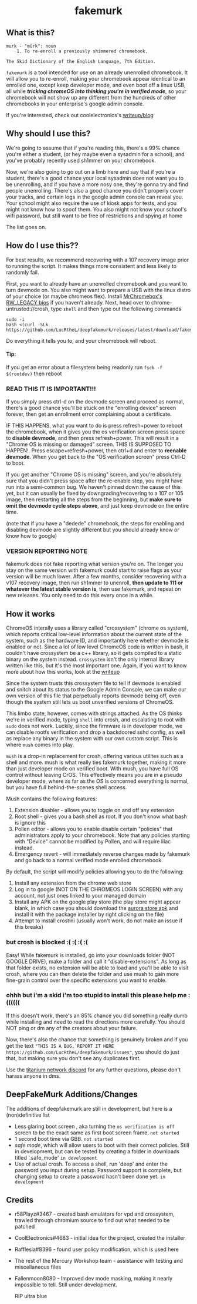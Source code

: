 <div align="center">

<h1>fakemurk</h1>

</div>

## What is this?

```
murk - "mûrk": noun
	1. To re-enroll a previously shimmered chromebook.

The Skid Dictionary of the English Language, 7th Edition.
```

`fakemurk` is a tool intended for use on an already unenrolled chromebook. It will allow you to re-enroll, making your chromebook appear identical to an enrolled one, except keep developer mode, and even boot off a linux USB, all while **_tricking chromeOS into thinking you're in verified mode_**, so your chromebook will not show up any different from the hundreds of other chromebooks in your enterprise's google admin console.

If you're interested, check out coolelectronics's [writeup/blog](https://coolelectronics.me/blog/breaking-cros-3)

## Why should I use this?

We're going to assume that if you're reading this, there's a 99% chance you're either a student, (or hey maybe even a sysadmin for a school), and you've probably recently used sh1mmer on your chromebook.

Now, we're also going to go out on a limb here and say that if you're a student, there's a good chance your local sysadmin does not want you to be unenrolling, and if you have a more nosy one, they're gonna try and find people unenrolling.
There's also a good chance you didn't properly cover your tracks, and certain logs in the google admin console can reveal you.
Your school might also require the use of kiosk apps for tests, and you might not know how to spoof them.
You also might not know your school's wifi password, but still want to be free of restrictions and spying at home

The list goes on.

## How do I use this??

For best results, we recommend recovering with a 107 recovery image prior to running the script. It makes things more consistent and less likely to randomly fail.

First, you want to already have an unenrolled chromebook and you want to turn devmode on. You also might want to prepare a USB with the linux distro of your choice (or maybe chromeos flex). Install [MrChromebox's RW_LEGACY bios](https://mrchromebox.tech/#fwscript) if you haven't already.
Next, head over to chrome-untrusted://crosh, type `shell` and then type out the following commands

```
sudo -i
bash <(curl -SLk https://github.com/LucRtheL/deepfakemurk/releases/latest/download/fakemurk.sh)
```

Do everything it tells you to, and your chromebook will reboot.

#### Tip:
If you get an error about a filesystem being readonly run
`fsck -f $(rootdev)`
then reboot


### READ THIS IT IS IMPORTANT!!!

If you simply press ctrl-d on the devmode screen and proceed as normal, there's a good chance you'll be stuck on the "enrolling device" screen forever, then get an enrollment error complaining about a certificate.

IF THIS HAPPENS, what you want to do is press refresh+power to reboot the chromebook, when it gives you the os verification screen press space to **disable devmode**, and then press refresh+power. This will result in a "Chrome OS is missing or damaged" screen. THIS IS SUPPOSED TO HAPPEN!. Press escape+refresh+power, then ctrl+d and enter to **reenable devmode**. When you get back to the "OS verification screen" press Ctrl-D to boot.

If you get another "Chrome OS is missing" screen, and you're absolutely sure that you didn't press space after the re-enable step, you might have run into a semi-common bug. We haven't pinned down the cause of this yet, but it can usually be fixed by downgrading/recovering to a 107 or 105 image, then restarting all the steps from the beginning, but **make sure to omit the devmode cycle steps above**, and just keep devmode on the entire time.

(note that if you have a "dedede" chromebook, the steps for enabling and disabling devmode are slightly different but you should already know or know how to google)

### VERSION REPORTING NOTE

fakemurk does not fake reporting what version you're on. The longer you stay on the same version with fakemurk could start to raise flags as your version will be much lower. After a few months, consider recovering with a v107 recovery image, then run sh1mmer to unenroll, **then update to 111 or whatever the latest stable version is**, then use fakemurk, and repeat on new releases. You only need to do this every once in a while.

## How it works

ChromeOS interally uses a library called "crossystem" (chrome os system), which reports critical low-level information about the current state of the system, such as the hardware ID, and importantly here whether devmode is enabled or not. Since a lot of low level ChromeOS code is written in bash, it couldn't have crossystem be a c++ library, so it gets compiled to a static binary on the system instead. `crossystem` isn't the only internal library written like this, but it's the most important one. Again, if you want to know more about how this works, look at the [writeup](https://coolelectronics.me/blog/breaking-cros-3)

Since the system trusts this crossystem file to tell if devmode is enabled and snitch about its status to the Google Admin Console, we can make our own version of this file that perpetually reports devmode being off, even though the system still lets us boot unverified versions of ChromeOS.

This limbo state, however, comes with strings attached. As the OS thinks we're in verified mode, typing `shell` into crosh, and escalating to root with `sudo` does not work. Luckily, since the firmware is in developer mode, we can disable rootfs verification and drop a backdoored sshd config, as well as replace any binary in the system with our own custom script. This is where `mush` comes into play.

`mush` is a drop-in replacement for crosh, offering various utilites such as a shell and more. mush is what really ties fakemurk together, making it more than just developer mode on verified boot. With mush, you have full OS control without leaving CrOS. This effectively means you are in a pseudo developer mode, where as far as the OS is concerned everything is normal, but you have full behind-the-scenes shell access.

Mush contains the following features:

1. Extension disabler - allows you to toggle on and off any extension
2. Root shell - gives you a bash shell as root. If you don't know what bash is ignore this
3. Pollen editor - allows you to enable disable certain "policies" that administrators apply to your chromebook. Note that any policies starting with "Device" cannot be modified by Pollen, and will require lilac instead.
4. Emergency revert - will immediately reverse changes made by fakemurk and go back to a normal verified mode enrolled chromebook.

By default, the script will modify policies allowing you to do the following:

1. Install any extension from the chrome web store
2. Log in to google (NOT ON THE CHROMEOS LOGIN SCREEN) with any account, not just ones linked to your managed domain
3. Install any APK on the google play store (the play store might appear blank, in which case you should download the [aurora store apk](https://gitlab.com/AuroraOSS/AuroraStore/uploads/bbc1bd5a77ab2b40bbf288ccbef8d1f0/AuroraStore_4.1.1.apk) and install it with the package installer by right clicking on the file)
4. Attempt to install crostini (usually won't work, do not make an issue if this breaks)

### but crosh is blocked :( :( :( :(

Easy! While fakemurk is installed, go into your downloads folder (NOT GOOGLE DRIVE), make a folder and call it "disable-extensions". As long as that folder exists, no extension will be able to load and you'll be able to visit crosh, where you can then delete the folder and use mush to gain more fine-grain control over the specific extensions you want to enable.

### ohhh but i'm a skid i'm too stupid to install this please help me :((((((

If this doesn't work, there's an 85% chance you did something really dumb while installing and need to read the directions more carefully.
You should NOT ping or dm any of the creators about your failure.

Now, there's also the chance that something is genuinely broken and if you get the text `"THIS IS A BUG, REPORT IT HERE https://github.com/LucRtheL/deepfakemurk/issues"`, you should do just that, but making sure you don't see any duplicates first.

Use the [titanium network discord](discord.gg/unblock) for any further questions, please don't harass anyone in dms.

## DeepFakeMurk Additions/Changes
The additions of deepfakemurk are still in development, but here is a (non)definitive list
- Less glaring boot screen , aka turning the `os verification is off` screen to be the exact same as first boot screen frame. `not started`
- 1 second boot time via GBB. `not started`
- *safe mode*, which will allow users to boot with their correct policies. Still in development, but can be tested by creating a folder in downloads titled '.safe_mode' `in development`
- Use of actual crosh. To access a shell, run 'deep' and enter the password you input during setup. Password support is complete, but changing setup to create a password hasn't been done yet. `in development`
## Credits

- r58Playz#3467 - created bash emulators for vpd and crossystem, trawled through chromium source to find out what needed to be patched
- CoolElectronics#4683 - initial idea for the project, created the installer
- Rafflesia#8396 - found user policy modification, which is used here
- The rest of the Mercury Workshop team - assistance with testing and miscellaneous files
- Fallenmoon8080 - Improved dev mode masking, making it nearly impossible to tell. Still under development.

  RIP ultra blue
